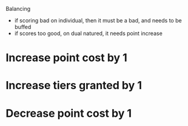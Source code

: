 Balancing
- if scoring bad on individual, then it must be a bad, and needs to be buffed
- if scores too good, on dual natured, it needs point increase

# Increase point cost by 1

# Increase tiers granted by 1

# Decrease point cost by 1
